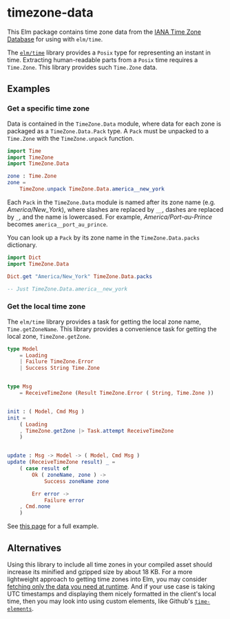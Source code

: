 # timezone-data

This Elm package contains time zone data from the [IANA Time Zone Database][tzdb] for using with `elm/time`.

The [`elm/time`][elmtime] library provides a `Posix` type for representing an instant in time. Extracting human-readable parts from a `Posix` time requires a `Time.Zone`. This library provides such `Time.Zone` data.


## Examples

### Get a specific time zone

Data is contained in the `TimeZone.Data` module, where data for each zone is packaged as a `TimeZone.Data.Pack` type. A `Pack` must be unpacked to a `Time.Zone` with the `TimeZone.unpack` function.

```elm
import Time
import TimeZone
import TimeZone.Data

zone : Time.Zone
zone =
    TimeZone.unpack TimeZone.Data.america__new_york
```

Each `Pack` in the `TimeZone.Data` module is named after its zone name (e.g. _America/New_York_), where slashes are replaced by `__`, dashes are replaced by `_`, and the name is lowercased. For example, _America/Port-au-Prince_ becomes `america__port_au_prince`.

You can look up a `Pack` by its zone name in the `TimeZone.Data.packs` dictionary.

```elm
import Dict
import TimeZone.Data

Dict.get "America/New_York" TimeZone.Data.packs

-- Just TimeZone.Data.america__new_york
```

### Get the local time zone

The `elm/time` library provides a task for getting the local zone name, `Time.getZoneName`. This library provides a convenience task for getting the local zone, `TimeZone.getZone`.

```elm
type Model
    = Loading
    | Failure TimeZone.Error
    | Success String Time.Zone


type Msg
    = ReceiveTimeZone (Result TimeZone.Error ( String, Time.Zone ))


init : ( Model, Cmd Msg )
init =
    ( Loading
    , TimeZone.getZone |> Task.attempt ReceiveTimeZone
    )


update : Msg -> Model -> ( Model, Cmd Msg )
update (ReceiveTimeZone result) _ =
    ( case result of
        Ok ( zoneName, zone ) ->
            Success zoneName zone

        Err error ->
            Failure error
    , Cmd.none
    )
```

See [this page][getzone] for a full example.


## Alternatives

Using this library to include all time zones in your compiled asset should increase its minified and gzipped size by about 18 KB. For a more lightweight approach to getting time zones into Elm, you may consider [fetching only the data you need at runtime][timezone-json]. And if your use case is taking UTC timestamps and displaying them nicely formatted in the client's local time, then you may look into using custom elements, like Github's [`time-elements`][time-elements].


[tzdb]: https://www.iana.org/time-zones
[elmtime]: https://package.elm-lang.org/packages/elm/time/latest/
[timezone-json]: https://github.com/justinmimbs/timezone-json
[time-elements]: https://github.com/github/time-elements
[getzone]: https://github.com/justinmimbs/timezone-data/blob/master/examples/GetZone.elm
